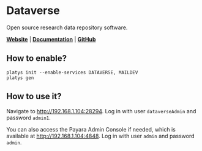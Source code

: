 # Dataverse

Open source research data repository software.

**[Website](https://dataverse.org/)** | **[Documentation](https://guides.dataverse.org/en/latest/user/index.html)** | **[GitHub](https://github.com/IQSS/dataverse)**

## How to enable?

```
platys init --enable-services DATAVERSE, MAILDEV
platys gen
```

## How to use it?

Navigate to <http://192.168.1.104:28294>.
Log in with user `dataverseAdmin` and password `admin1`.

You can also access the Payara Admin Console if needed, which is available at <http://192.168.1.104:4848>. Log in with user `admin` and password `admin`.

